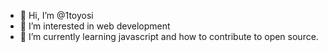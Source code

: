 - 👋 Hi, I’m @1toyosi
- 👀 I’m interested in web development
- 🌱 I’m currently learning javascript and how to contribute to open source.

<!---
1toyosi/1toyosi is a ✨ special ✨ repository because its `README.md` (this file) appears on your GitHub profile.
You can click the Preview link to take a look at your changes.
--->
